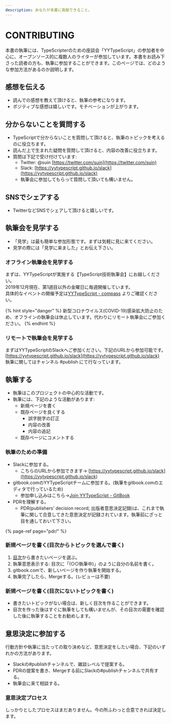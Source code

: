 ```yaml
---
description: あなたが本書に貢献できること。
---
```


# CONTRIBUTING

本書の執筆には、TypeScripterのための座談会「YYTypeScript」の参加者を中心に、オープンソース的に複数人のライターが参加しています。本書をお読み下さった読者の方も、執筆に参加することができます。このページでは、どのような参加方法があるのか説明します。

## 感想を伝える

* 読んでの感想を教えて頂けると、執筆の参考になります。
* ポジティブな感想は嬉しいです。モチベーションが上がります。

## 分からないことを質問する

* TypeScriptで分からないことを質問して頂けると、執筆のトピックを考えるのに役立ちます。
* 読んだ上で生まれた疑問を質問して頂けると、内容の改善に役立ちます。
* 質問は下記で受け付けています:
  * Twitter: @suin [https://twitter.com/suin](https://twitter.com/suin)
  * Slack: [https://yytypescript.github.io/slack](https://yytypescript.github.io/slack)
  * 執筆会に参加してもらって質問して頂いても構いません。

## SNSでシェアする

* TwitterなどSNSでシェアして頂けると嬉しいです。

## 執筆会を見学する

* 「見学」は最も簡単な参加形態です。まずは気軽に見に来てください。
* 見学の際には「見学に来ました」とお伝え下さい。

### オフライン執筆会を見学する

まずは、YYTypeScriptが実施する【TypeScript技術執筆会】にお越しください。  
2019年12月現在、第1週目以外の金曜日に毎週開催しています。  
具体的なイベントの開催予定は[YYTypeScript - compass](https://yyts.connpass.com/) よりご確認ください。

{% hint style="danger" %}
新型コロナウイルス\(COVID-19\)感染拡大防止のため、オフラインの執筆会は休止しています。代わりにリモート執筆会にご参加ください。
{% endhint %}

### リモートで執筆会を見学する

まずはYYTypeScriptのSlackへご参加ください。下記のURLから参加可能です。  
[https://yytypescript.github.io/slack](https://yytypescript.github.io/slack)  
執筆に関してはチャンネル \#publish にて行なっています。

## 執筆する

* 執筆はこのプロジェクトの中心的な活動です。
* 執筆には、下記のような活動があります:
  * 新規ページを書く
  * 既存ページを良くする
    * 誤字脱字の訂正
    * 内容の改善
    * 内容の追記
  * 既存ページにコメントする

### 執筆のための準備

* Slackに参加する。
  * こちらのURLから参加できます→ [https://yytypescript.github.io/slack](https://yytypescript.github.io/slack)
* gitbook.comのYYTypeScriptチームに参加する。\(執筆をgitbook.comのエディタで行っているため\)
  * 参加申し込みはこちら→[Join YYTypeScript - GitBook](https://app.gitbook.com/invite/yyts?invite=-Lw1ObCW8Ut0NnNfHG1w)
* PDRを理解する。
  * PDR\(publishers' decision record; 出版者意思決定記録\)は、これまで執筆に関して合意してきた意思決定が記録されています。執筆前にざっと目を通しておいて下さい。

{% page-ref page="pdr/" %}

### 新規ページを書く\(目次からトピックを選んで書く\)

1. [目次](https://docs.google.com/document/d/1KubBKVfOZD-Uby6G0U2rRNViI2P1QoVsBbcSNWA9iJk/edit)から書きたいページを選ぶ。
2. 執筆意思表示する: 目次に「\(○○執筆中\)」のように自分の名前を書く。
3. gitbook.comで、新しいページを作り執筆を開始する。
4. 執筆完了したら、Mergeする。\(レビューは不要\)

### 新規ページを書く\(目次にないトピックを書く\)

* 書きたいトピックがない場合は、新しく目次を作ることができます。
* 目次を作った後はすぐに執筆をしても構いませんが、その目次の需要を確認した後に執筆することをお勧めします。

## 意思決定に参加する

行動方針や執筆に当たっての取り決めなど、意思決定をしたい場合、下記のいずれかの方法があります。

* Slackの\#publishチャンネルで、雑談レベルで提案する。
* PDRの提案を書き、Mergeする前にSlackの\#publishチャンネルで共有する。
* 執筆会に来て相談する。

### 意思決定プロセス

しっかりとしたプロセスはまだありません。今の所ふわっと合意できれば決定します。

